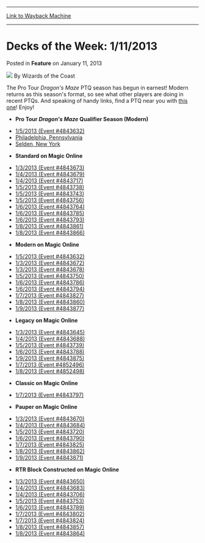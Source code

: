 
---
[Link to Wayback Machine](https://web.archive.org/web/20220118023008/https://magic.wizards.com/en/articles/archive/feature/decks-week-1112013-2013-01-11)

[_metadata_:wayback_url]:- "https://magic.wizards.com/en/articles/archive/feature/decks-week-1112013-2013-01-11"
[_metadata_:wayback_raw_url]:- "https://web.archive.org/web/20220118023008id_/https://magic.wizards.com/en/articles/archive/feature/decks-week-1112013-2013-01-11"
[_metadata_:wayback_capture_timestamp]:- "2022-01-18 02:30:08+00:00"
[_metadata_:description]:- "The Pro Tour Dragon's Maze PTQ season has begun in earnest! Modern returns as this season's format, so see what other players are doing in recent PTQs. And speaking of handy links, find a PTQ near you with this one! Enjoy!"
[_metadata_:generator]:- "Drupal 7 (http://drupal.org)"
---


Decks of the Week: 1/11/2013
============================



 Posted in **Feature**
 on January 11, 2013 






![](https://media.magic.wizards.com/styles/auth_small/public/images/person/wizards_author.jpg)
By Wizards of the Coast












The Pro Tour *Dragon's Maze* PTQ season has begun in earnest! Modern returns as this season's format, so see what other players are doing in recent PTQs. And speaking of handy links, find a PTQ near you with [this one](http://www.wizards.com/Magic/TCG/Events.aspx?x=mtg/event/protour/qualifierlist#dgm)! Enjoy! 


* **Pro Tour *Dragon's Maze* Qualifier Season (Modern)**
+ [1/5/2013 (Event #4843632)](http://archive.wizards.com/Magic/Digital/MagicOnlineTourn.aspx?x=mtg/digital/magiconline/tourn/4843632)
+ [Philadelphia, Pennsylvania](/en/articles/archive/event-coverage/pro-tour-dragons-maze-qualifier-season-top-8-modern-decklists-2012)
+ [Selden, New York](/en/articles/archive/event-coverage/pro-tour-dragons-maze-qualifier-season-top-8-modern-decklists-2013-0)
* **Standard on Magic Online**
+ [1/3/2013 (Event #4843673)](http://archive.wizards.com/Magic/Digital/MagicOnlineTourn.aspx?x=mtg/digital/magiconline/tourn/4843673)
+ [1/4/2013 (Event #4843679)](http://archive.wizards.com/Magic/Digital/MagicOnlineTourn.aspx?x=mtg/digital/magiconline/tourn/4843679)
+ [1/4/2013 (Event #4843717)](http://archive.wizards.com/Magic/Digital/MagicOnlineTourn.aspx?x=mtg/digital/magiconline/tourn/4843717)
+ [1/5/2013 (Event #4843738)](http://archive.wizards.com/Magic/Digital/MagicOnlineTourn.aspx?x=mtg/digital/magiconline/tourn/4843738)
+ [1/5/2013 (Event #4843743)](http://archive.wizards.com/Magic/Digital/MagicOnlineTourn.aspx?x=mtg/digital/magiconline/tourn/4843743)
+ [1/5/2013 (Event #4843756)](http://archive.wizards.com/Magic/Digital/MagicOnlineTourn.aspx?x=mtg/digital/magiconline/tourn/4843756)
+ [1/6/2013 (Event #4843764)](http://archive.wizards.com/Magic/Digital/MagicOnlineTourn.aspx?x=mtg/digital/magiconline/tourn/4843764)
+ [1/6/2013 (Event #4843785)](http://archive.wizards.com/Magic/Digital/MagicOnlineTourn.aspx?x=mtg/digital/magiconline/tourn/4843785)
+ [1/6/2013 (Event #4843793)](http://archive.wizards.com/Magic/Digital/MagicOnlineTourn.aspx?x=mtg/digital/magiconline/tourn/4843793)
+ [1/8/2013 (Event #4843861)](http://archive.wizards.com/Magic/Digital/MagicOnlineTourn.aspx?x=mtg/digital/magiconline/tourn/4843861)
+ [1/8/2013 (Event #4843866)](http://archive.wizards.com/Magic/Digital/MagicOnlineTourn.aspx?x=mtg/digital/magiconline/tourn/4843866)
* **Modern on Magic Online**
+ [1/5/2013 (Event #4843632)](http://archive.wizards.com/Magic/Digital/MagicOnlineTourn.aspx?x=mtg/digital/magiconline/tourn/4843632)
+ [1/3/2013 (Event #4843672)](http://archive.wizards.com/Magic/Digital/MagicOnlineTourn.aspx?x=mtg/digital/magiconline/tourn/4843672)
+ [1/3/2013 (Event #4843678)](http://archive.wizards.com/Magic/Digital/MagicOnlineTourn.aspx?x=mtg/digital/magiconline/tourn/4843678)
+ [1/5/2013 (Event #4843750)](http://archive.wizards.com/Magic/Digital/MagicOnlineTourn.aspx?x=mtg/digital/magiconline/tourn/4843750)
+ [1/6/2013 (Event #4843786)](http://archive.wizards.com/Magic/Digital/MagicOnlineTourn.aspx?x=mtg/digital/magiconline/tourn/4843786)
+ [1/6/2013 (Event #4843794)](http://archive.wizards.com/Magic/Digital/MagicOnlineTourn.aspx?x=mtg/digital/magiconline/tourn/4843794)
+ [1/7/2013 (Event #4843827)](http://archive.wizards.com/Magic/Digital/MagicOnlineTourn.aspx?x=mtg/digital/magiconline/tourn/4843827)
+ [1/8/2013 (Event #4843860)](http://archive.wizards.com/Magic/Digital/MagicOnlineTourn.aspx?x=mtg/digital/magiconline/tourn/4843860)
+ [1/9/2013 (Event #4843877)](http://archive.wizards.com/Magic/Digital/MagicOnlineTourn.aspx?x=mtg/digital/magiconline/tourn/4843877)
* **Legacy on Magic Online**
+ [1/3/2013 (Event #4843645)](http://archive.wizards.com/Magic/Digital/MagicOnlineTourn.aspx?x=mtg/digital/magiconline/tourn/4843645)
+ [1/4/2013 (Event #4843688)](http://archive.wizards.com/Magic/Digital/MagicOnlineTourn.aspx?x=mtg/digital/magiconline/tourn/4843688)
+ [1/5/2013 (Event #4843739)](http://archive.wizards.com/Magic/Digital/MagicOnlineTourn.aspx?x=mtg/digital/magiconline/tourn/4843739)
+ [1/6/2013 (Event #4843788)](http://archive.wizards.com/Magic/Digital/MagicOnlineTourn.aspx?x=mtg/digital/magiconline/tourn/4843788)
+ [1/9/2013 (Event #4843875)](http://archive.wizards.com/Magic/Digital/MagicOnlineTourn.aspx?x=mtg/digital/magiconline/tourn/4843875)
+ [1/7/2013 (Event #4852496)](http://archive.wizards.com/Magic/Digital/MagicOnlineTourn.aspx?x=mtg/digital/magiconline/tourn/4852496)
+ [1/8/2013 (Event #4852498)](http://archive.wizards.com/Magic/Digital/MagicOnlineTourn.aspx?x=mtg/digital/magiconline/tourn/4852498)
* **Classic on Magic Online**
+ [1/7/2013 (Event #4843797)](http://archive.wizards.com/Magic/Digital/MagicOnlineTourn.aspx?x=mtg/digital/magiconline/tourn/4843797)
* **Pauper on Magic Online**
+ [1/3/2013 (Event #4843670)](http://archive.wizards.com/Magic/Digital/MagicOnlineTourn.aspx?x=mtg/digital/magiconline/tourn/4843670)
+ [1/4/2013 (Event #4843684)](http://archive.wizards.com/Magic/Digital/MagicOnlineTourn.aspx?x=mtg/digital/magiconline/tourn/4843684)
+ [1/5/2013 (Event #4843720)](http://archive.wizards.com/Magic/Digital/MagicOnlineTourn.aspx?x=mtg/digital/magiconline/tourn/4843720)
+ [1/6/2013 (Event #4843790)](http://archive.wizards.com/Magic/Digital/MagicOnlineTourn.aspx?x=mtg/digital/magiconline/tourn/4843790)
+ [1/7/2013 (Event #4843825)](http://archive.wizards.com/Magic/Digital/MagicOnlineTourn.aspx?x=mtg/digital/magiconline/tourn/4843825)
+ [1/8/2013 (Event #4843862)](http://archive.wizards.com/Magic/Digital/MagicOnlineTourn.aspx?x=mtg/digital/magiconline/tourn/4843862)
+ [1/9/2013 (Event #4843871)](http://archive.wizards.com/Magic/Digital/MagicOnlineTourn.aspx?x=mtg/digital/magiconline/tourn/4843871)
* **RTR Block Constructed on Magic Online**
+ [1/3/2013 (Event #4843650)](http://archive.wizards.com/Magic/Digital/MagicOnlineTourn.aspx?x=mtg/digital/magiconline/tourn/4843650)
+ [1/4/2013 (Event #4843683)](http://archive.wizards.com/Magic/Digital/MagicOnlineTourn.aspx?x=mtg/digital/magiconline/tourn/4843683)
+ [1/4/2013 (Event #4843706)](http://archive.wizards.com/Magic/Digital/MagicOnlineTourn.aspx?x=mtg/digital/magiconline/tourn/4843706)
+ [1/5/2013 (Event #4843753)](http://archive.wizards.com/Magic/Digital/MagicOnlineTourn.aspx?x=mtg/digital/magiconline/tourn/4843753)
+ [1/6/2013 (Event #4843789)](http://archive.wizards.com/Magic/Digital/MagicOnlineTourn.aspx?x=mtg/digital/magiconline/tourn/4843789)
+ [1/7/2013 (Event #4843802)](http://archive.wizards.com/Magic/Digital/MagicOnlineTourn.aspx?x=mtg/digital/magiconline/tourn/4843802)
+ [1/7/2013 (Event #4843824)](http://archive.wizards.com/Magic/Digital/MagicOnlineTourn.aspx?x=mtg/digital/magiconline/tourn/4843824)
+ [1/8/2013 (Event #4843857)](http://archive.wizards.com/Magic/Digital/MagicOnlineTourn.aspx?x=mtg/digital/magiconline/tourn/4843857)
+ [1/8/2013 (Event #4843864)](http://archive.wizards.com/Magic/Digital/MagicOnlineTourn.aspx?x=mtg/digital/magiconline/tourn/4843864)






